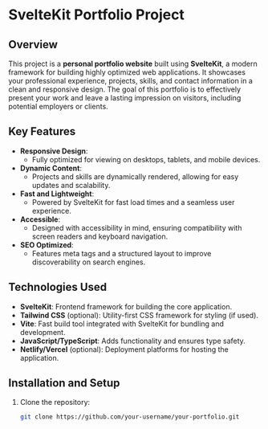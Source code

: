 # SvelteKit Portfolio Project

## Overview
This project is a **personal portfolio website** built using **SvelteKit**, a modern framework for building highly optimized web applications. It showcases your professional experience, projects, skills, and contact information in a clean and responsive design. The goal of this portfolio is to effectively present your work and leave a lasting impression on visitors, including potential employers or clients.

## Key Features
- **Responsive Design**: 
  - Fully optimized for viewing on desktops, tablets, and mobile devices.
- **Dynamic Content**:
  - Projects and skills are dynamically rendered, allowing for easy updates and scalability.
- **Fast and Lightweight**:
  - Powered by SvelteKit for fast load times and a seamless user experience.
- **Accessible**:
  - Designed with accessibility in mind, ensuring compatibility with screen readers and keyboard navigation.
- **SEO Optimized**:
  - Features meta tags and a structured layout to improve discoverability on search engines.

## Technologies Used
- **SvelteKit**: Frontend framework for building the core application.
- **Tailwind CSS** (optional): Utility-first CSS framework for styling (if used).
- **Vite**: Fast build tool integrated with SvelteKit for bundling and development.
- **JavaScript/TypeScript**: Adds functionality and ensures type safety.
- **Netlify/Vercel** (optional): Deployment platforms for hosting the application.

## Installation and Setup
1. Clone the repository:
   ```bash
   git clone https://github.com/your-username/your-portfolio.git
